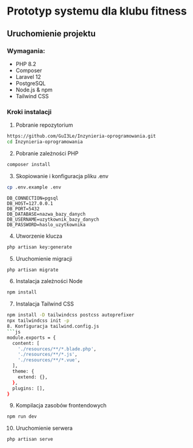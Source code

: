 # Prototyp systemu dla klubu fitness
## Uruchomienie projektu
### Wymagania:
- PHP 8.2
- Composer
- Laravel 12
- PostgreSQL
- Node.js & npm
- Tailwind CSS
### Kroki instalacji
1. Pobranie repozytorium
```bash
https://github.com/GuI3Le/Inzynieria-oprogramowania.git
cd Inzynieria-oprogramowania
```
2. Pobranie zależności PHP
```bash
composer install
```
3. Skopiowanie i konfiguracja pliku .env
```bash
cp .env.example .env
```
```dotenv
DB_CONNECTION=pgsql
DB_HOST=127.0.0.1
DB_PORT=5432
DB_DATABASE=nazwa_bazy_danych
DB_USERNAME=uzytkownik_bazy_danych
DB_PASSWORD=haslo_uzytkownika
```
4. Utworzenie klucza
```bash
php artisan key:generate
```
5. Uruchomienie migracji
```bash
php artisan migrate
```
6. Instalacja zależności Node
```bash
npm install
```
7. Instalacja Tailwind CSS
```bash
npm install -D tailwindcss postcss autoprefixer
npx tailwindcss init -p
8. Konfiguracja tailwind.config.js
```js
module.exports = {
  content: [
    './resources/**/*.blade.php',
    './resources/**/*.js',
    './resources/**/*.vue',
  ],
  theme: {
    extend: {},
  },
  plugins: [],
}
```
9. Kompilacja zasobów frontendowych
```bash
npm run dev
```
10. Uruchomienie serwera
```bash
php artisan serve
```
